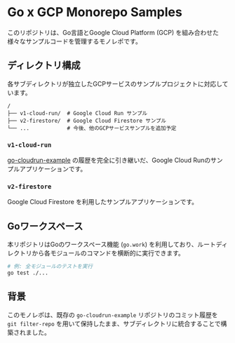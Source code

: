 # Go x GCP Monorepo Samples

このリポジトリは、Go言語とGoogle Cloud Platform (GCP) を組み合わせた様々なサンプルコードを管理するモノレポです。

## ディレクトリ構成

各サブディレクトリが独立したGCPサービスのサンプルプロジェクトに対応しています。

```
/
├── v1-cloud-run/  # Google Cloud Run サンプル
├── v2-firestore/  # Google Cloud Firestore サンプル
└── ...            # 今後、他のGCPサービスサンプルを追加予定
```

### `v1-cloud-run`

[go-cloudrun-example](https://github.com/lancelot89/go-cloudrun-example) の履歴を完全に引き継いだ、Google Cloud Runのサンプルアプリケーションです。

### `v2-firestore`

Google Cloud Firestore を利用したサンプルアプリケーションです。

## Goワークスペース

本リポジトリはGoのワークスペース機能 (`go.work`) を利用しており、ルートディレクトリから各モジュールのコマンドを横断的に実行できます。

```bash
# 例: 全モジュールのテストを実行
go test ./...
```

## 背景

このモノレポは、既存の `go-cloudrun-example` リポジトリのコミット履歴を `git filter-repo` を用いて保持したまま、サブディレクトリに統合することで構築されました。
